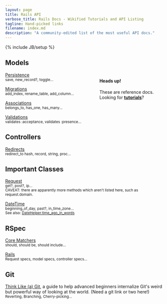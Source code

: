 ```yaml
---
layout: page
title: Rails API
verbose_title: Rails Docs - Wikified Tutorials and API Listing
tagline: Hand-picked links
filename: index.md
description: "A community-edited list of the most useful API docs."
---
```

{% include JB/setup %}



## Models ##

<div class="alert alert-success" style="float: right; width: 40%;">
  <h4>Heads up!</h4>
  These are reference docs.
  <!-- How do we do an internal page link in Jekyll? -->
  Looking for <strong><a href="/pages/tutorials.html">tutorials</a></strong>?
</div>


[Persistence](http://api.rubyonrails.org/classes/ActiveRecord/Persistence.html)  
<small>save, new_record?, toggle...</small>

[Migrations](http://api.rubyonrails.org/classes/ActiveRecord/Migration.html)  
<small>add_index, rename_table, add_column...</small>

[Associations](http://api.rubyonrails.org/classes/ActiveRecord/Associations/ClassMethods.html)  
<small>belongs_to, has_one, has_many...</small>

[Validations](http://api.rubyonrails.org/classes/ActiveModel/Validations/ClassMethods.html)  
<small>validates :acceptance, validates :presence...</small>



## Controllers ##

[Redirects](http://rubydoc.info/docs/rails/ActionController/Redirecting)  
<small>redirect_to hash, record, string, proc...</small>


## Important Classes ##
[Request](http://api.rubyonrails.org/classes/ActionDispatch/Request.html)  
<small>get?, post?, ip...</small>  
<small>CAVEAT: there are apparently more methods which aren't listed here, such as request.domain.</small>

[DateTime](http://api.rubyonrails.org/classes/DateTime.html)  
<small>beginning_of_day, past?, in_time_zone...<br>
See also: <a href="http://api.rubyonrails.org/classes/ActionView/Helpers/DateHelper.html#method-i-time_ago_in_words">DateHelper.time_ago_in_words</a>
</small>


## RSpec ##
[Core Matchers](https://www.relishapp.com/rspec/rspec-expectations/v/2-11/docs/built-in-matchers)  
<small>should, should be, should include...</small>

[Rails](https://www.relishapp.com/rspec/rspec-rails/docs)  
<small>Request specs, model specs, controller specs...</small>


## Git ##
[Think Like (a) Git](http://think-like-a-git.net), a guide to help advanced beginners internalize Git's weird but powerful way of looking at the world.
(Need a git link or two here!)   
<small>Reverting, Branching, Cherry-picking... </small>


